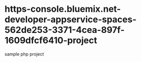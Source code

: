 # https-console.bluemix.net-developer-appservice-spaces-562de253-3371-4cea-897f-1609dfcf6410-project
sample php project
